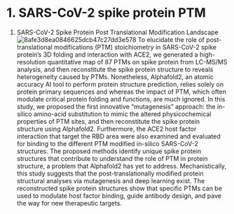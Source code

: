 # 1. SARS-CoV-2 spike protein PTM
 1. SARS-CoV-2 Spike Protein Post Translational Modification Landscape
 ![8afe3d8ea0846625dcb47c27dd3e578](https://user-images.githubusercontent.com/114552019/200270305-0096f25e-192d-49c9-b5b9-e6f10c254700.jpg)
To elucidate the role of post-translational modifications (PTM) stoichiometry in SARS-CoV-2 spike protein’s 3D folding and interaction with ACE2, we generated a high-resolution quantitative map of 87 PTMs on spike protein from LC-MS/MS analysis, and then reconstitute the spike protein structure to reveals heterogeneity caused by PTMs. Nonetheless, Alphafold2, an atomic accuracy AI tool to perform protein structure prediction, relies solely on protein primary sequences and whereas the impact of PTM, which often modulate critical protein folding and functions, are much ignored. In this study, we proposed the first innovative “mutagenesis” approach: the in-silico amino-acid substitution to mimic the altered physicochemical properties of PTM sites, and then reconstitute the spike protein structure using Alphafold2. Furthermore, the ACE2 host factor interaction that target the RBD area were also examined and evaluated for binding to the different PTM modified in-silico SARS-CoV-2 structures. The proposed methods identify unique spike protein structures that contribute to understand the role of PTM in protein structure, a problem that Alphafold2 has yet to address. Mechanistically, this study suggests that the post-translationally modified protein structural analyses via mutagenesis and deep learning exist. The reconstructed spike protein structures show that specific PTMs can be used to modulate host factor binding, guide antibody design, and pave the way for new therapeutic targets.
